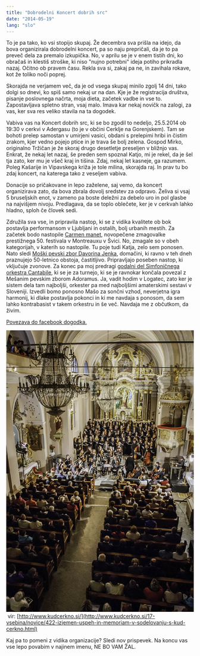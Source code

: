 ```yaml
---
title: "Dobrodelni Koncert dobrih src"
date: "2014-05-19"
lang: "slo"
---
```


To je pa tako, ko vsi stopijo skupaj. Že decembra sva prišla na idejo, da bova organizirala dobrodelni koncert, pa so naju prepričali, da je to pa preveč dela za premalo izkupička. No, v aprilu se je v enem tistih dni, ko obračaš in klestiš stroške, ki niso "nujno potrebni" ideja potiho prikradla nazaj. Očitno ob pravem času. Rekla sva si, zakaj pa ne, in zavihala rokave, kot že toliko noči poprej.

Skorajda ne verjamem več, da je od vsega skupaj minilo zgolj 14 dni, tako dolgi so dnevi, ko spiš samo nekaj ur na dan. Kje je že registracija društva, pisanje poslovnega načrta, moja dieta, začetek vadbe in vse to. Zapostavljava spletno stran, vsaj malo. Imava kar nekaj novičk na zalogi, za vas, ker sva res veliko stavila na ta dogodek.

Vabiva vas na Koncert dobrih src, ki se bo zgodil to nedeljo, 25.5.2014 ob 19:30 v cerkvi v Adergasu (to je v občini Cerklje na Gorenjskem). Tam se bohoti prelep samostan v umirjeni vasici, obdani s prelepimi hribi in čistim zrakom, kjer vedno pojejo ptice in je trava še bolj zelena. Gospod Mirko, originalno Tržičan je že skoraj drugo desetletje preseljen v bližnjo vas. Enkrat, že nekaj let nazaj, še preden sem spoznal Katjo, mi je rekel, da je šel tja zato, ker mu je všeč kraj in tišina. Zdaj, nekaj let kasneje, ga razumem. Poleg Kašarije in Vipavskega križa je tole milina, skorajda raj. In prav tu bo zdaj koncert, na katerega tako z veseljem vabiva.

Donacije so pričakovane in lepo zaželene, saj vemo, da koncert organizirava zato, da bova zbrala dovolj sredstev za odpravo. Želiva si vsaj 5 bruseljskih enot, v zameno pa boste deležni za debelo uro in pol glasbe na najvišjem nivoju. Predlagava, da se toplo oblečete, ker je v cerkvah lahko hladno, sploh če človek sedi.

Združila sva vse, in pripravila nastop, ki se z vidika kvalitete ob bok postavlja performansom v Ljubljani in ostalih, bolj urbanih mestih. Za začetek bodo nastopile [Carmen manet](https://www.facebook.com/Carmen.manet?fref=ts "Carmen manet"), novopečene zmagovalke prestižnega 50. festivala v Montreauxu v Švici. No, zmagale so v obeh kategorijah, v katerih so nastopile. Tu poje tudi Katja, zelo sem ponosen. Nato sledi [Moški pevski zbor Davorina Jenka](www.kud-dj.si/ "MPZ Davorina Jenka"), domačini, ki ravno v teh dneh praznujejo 50-letnico obstoja, častitljivo. Pripravljajo poseben nastop, ki vključuje zvonove. Za konec pa moj predragi [godalni del Simfoničnega orkestra Cantabile](https://www.facebook.com/pages/KD-Simfoni%C4%8Dni-orkester-Cantabile/107724685976492?fref=ts "Cantabile"), ki se je za turnejo, ki se je ravnokar končala povezal z Mešanim pevskim zborom Adoramus. Ja, vadit hodim v Logatec, zato ker je sistem dela tam najboljši, orkester pa med najboljšimi amaterskimi sestavi v Sloveniji. Izvedli bomo ponosno Mašo za sončni vzhod, neverjetna igra harmonij, ki dlake postavlja pokonci in ki me navdaja s ponosom, da sem lahko kontrabasist v takem orkestru in še več. Navdaja me z občutkom, da živim.

[Povezava do facebook dogodka.](https://www.facebook.com/events/392190417590888/?ref_newsfeed_story_type=regular&source=1 "FB Event")

![memoriam-](../images/memoriam-.jpg) vir: [http://www.kudcerkno.si/](http://www.kudcerkno.si/17-vsebina/novice/422-izjemen-uspeh-in-memoriam-v-sodelovanju-s-kud-cerkno.html)

Kaj pa to pomeni z vidika organizacije? Sledi nov prispevek. Na koncu vas vse lepo povabim v najinem imenu, NE BO VAM ŽAL.
